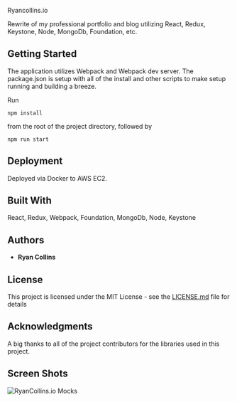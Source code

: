 Ryancollins.io

Rewrite of my professional portfolio and blog utilizing React, Redux, Keystone, Node, MongoDb, Foundation, etc.

## Getting Started
The application utilizes Webpack and Webpack dev server.  The package.json is setup with all of the install and other scripts to make setup running and building a breeze.

Run
```
npm install
```

from the root of the project directory, followed by
```
npm run start
```

## Deployment
Deployed via Docker to AWS EC2.

## Built With
React,
Redux,
Webpack,
Foundation,
MongoDb,
Node,
Keystone


## Authors

* **Ryan Collins**

## License

This project is licensed under the MIT License - see the [LICENSE.md](LICENSE.md) file for details

## Acknowledgments
A big thanks to all of the project contributors for the libraries used in this project.

## Screen Shots
![RyanCollins.io Mocks](https://raw.githubusercontent.com/RyanCCollins/ryancollins.io/master/ryancollins.io-mockup.jpg)
